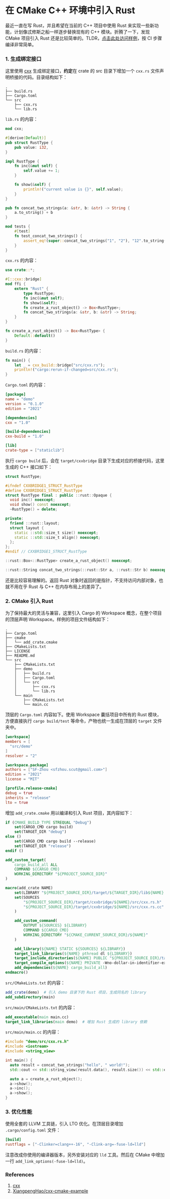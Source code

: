 # 在 CMake C++ 环境中引入 Rust

最近一直在写 Rust，并且希望在当前的 C++ 项目中使用 Rust 来实现一些新功能，计划像忒修斯之船一样逐步替换现有的 C++ 模块。折腾了一下，发现 CMake 项目引入 Rust 还是比较简单的。TLDR，[点击此处访问样例](https://github.com/SF-Zhou/cmake-cxx-example)，按 CI 步骤编译非常简单。

### 1. 生成绑定接口

这里使用 [cxx](https://cxx.rs) 生成绑定接口，**约定**在 crate 的 src 目录下增加一个 `cxx.rs` 文件声明桥接的代码。目录结构如下：

```
.
├── build.rs
├── Cargo.toml
└── src
    ├── cxx.rs
    └── lib.rs
```

`lib.rs` 的内容：

```rust
mod cxx;

#[derive(Default)]
pub struct RustType {
    pub value: i32,
}

impl RustType {
    fn inc(&mut self) {
        self.value += 1;
    }

    fn show(&self) {
        println!("current value is {}", self.value);
    }
}

pub fn concat_two_strings(a: &str, b: &str) -> String {
    a.to_string() + b
}

mod tests {
    #[test]
    fn test_concat_two_strings() {
        assert_eq!(super::concat_two_strings("1", "2"), "12".to_string());
    }
}
```

`cxx.rs` 的内容：

```rust
use crate::*;

#[::cxx::bridge]
mod ffi {
    extern "Rust" {
        type RustType;
        fn inc(&mut self);
        fn show(&self);
        fn create_a_rust_object() -> Box<RustType>;
        fn concat_two_strings(a: &str, b: &str) -> String;
    }
}

fn create_a_rust_object() -> Box<RustType> {
    Default::default()
}
```

`build.rs` 的内容：

```rust
fn main() {
    let _ = cxx_build::bridge("src/cxx.rs");
    println!("cargo:rerun-if-changed=src/cxx.rs");
}
```

`Cargo.toml` 的内容：

```toml
[package]
name = "demo"
version = "0.1.0"
edition = "2021"

[dependencies]
cxx = "1.0"

[build-dependencies]
cxx-build = "1.0"

[lib]
crate-type = ["staticlib"]
```

执行 `cargo build` 后，会在 `target/cxxbridge` 目录下生成对应的桥接代码，这里生成的 C++ 接口如下：

```cpp
struct RustType;

#ifndef CXXBRIDGE1_STRUCT_RustType
#define CXXBRIDGE1_STRUCT_RustType
struct RustType final : public ::rust::Opaque {
  void inc() noexcept;
  void show() const noexcept;
  ~RustType() = delete;

private:
  friend ::rust::layout;
  struct layout {
    static ::std::size_t size() noexcept;
    static ::std::size_t align() noexcept;
  };
};
#endif // CXXBRIDGE1_STRUCT_RustType

::rust::Box<::RustType> create_a_rust_object() noexcept;

::rust::String concat_two_strings(::rust::Str a, ::rust::Str b) noexcept;
```

还是比较容易理解的。返回 Rust 对象时返回的是指针，不支持访问内部对象，也就不用在乎 Rust 与 C++ 在内存布局上的差异了。

### 2. CMake 引入 Rust

为了保持最大的灵活与兼容，这里引入 Cargo 的 Workspace 概念，在整个项目的顶层声明 Workspace。样例的项目文件结构如下：

```
.
├── Cargo.toml
├── cmake
│   └── add_crate.cmake
├── CMakeLists.txt
├── LICENSE
├── README.md
└── src
    ├── CMakeLists.txt
    ├── demo
    │   ├── build.rs
    │   ├── Cargo.toml
    │   └── src
    │       ├── cxx.rs
    │       └── lib.rs
    └── main
        ├── CMakeLists.txt
        └── main.cc
```

顶层的 `Cargo.toml` 内容如下。使用 Workspace 囊括项目中所有的 Rust 模块，方便直接执行 `cargo build/test` 等命令，产物也统一生成在顶层的 `target` 文件夹中。

```toml
[workspace]
members = [
  "src/demo"
]
resolver = "2"

[workspace.package]
authors = ["SF-Zhou <sfzhou.scut@gmail.com>"]
edition = "2021"
license = "MIT"

[profile.release-cmake]
debug = true
inherits = "release"
lto = true
```

增加 `add_crate.cmake` 用以编译和引入 Rust 项目，其内容如下：

```cmake
if (CMAKE_BUILD_TYPE STREQUAL "Debug")
    set(CARGO_CMD cargo build)
    set(TARGET_DIR "debug")
else ()
    set(CARGO_CMD cargo build --release)
    set(TARGET_DIR "release")
endif ()

add_custom_target(
    cargo_build_all ALL
    COMMAND ${CARGO_CMD}
    WORKING_DIRECTORY "${PROJECT_SOURCE_DIR}"
)

macro(add_crate NAME)
    set(LIBRARY "${PROJECT_SOURCE_DIR}/target/${TARGET_DIR}/lib${NAME}.a")
    set(SOURCES
        "${PROJECT_SOURCE_DIR}/target/cxxbridge/${NAME}/src/cxx.rs.h"
        "${PROJECT_SOURCE_DIR}/target/cxxbridge/${NAME}/src/cxx.rs.cc"
    )

    add_custom_command(
        OUTPUT ${SOURCES} ${LIBRARY}
        COMMAND ${CARGO_CMD}
        WORKING_DIRECTORY "${CMAKE_CURRENT_SOURCE_DIR}/${NAME}"
    )

    add_library(${NAME} STATIC ${SOURCES} ${LIBRARY})
    target_link_libraries(${NAME} pthread dl ${LIBRARY})
    target_include_directories(${NAME} PUBLIC "${PROJECT_SOURCE_DIR}/target/cxxbridge")
    target_compile_options(${NAME} PRIVATE -Wno-dollar-in-identifier-extension)
    add_dependencies(${NAME} cargo_build_all)
endmacro()
```

`src/CMakeLists.txt` 的内容：

```cmake
add_crate(demo)  # 引入 demo 目录下的 Rust 项目，生成同名的 library
add_subdirectory(main)
```

`src/main/CMakeLists.txt` 的内容：

```cmake
add_executable(main main.cc)
target_link_libraries(main demo)  # 增加 Rust 生成的 library 依赖
```

`src/main/main.cc` 的内容：

```cpp
#include "demo/src/cxx.rs.h"
#include <iostream>
#include <string_view>

int main() {
  auto result = concat_two_strings("hello", " world!");
  std::cout << std::string_view(result.data(), result.size()) << std::endl;

  auto a = create_a_rust_object();
  a->show();
  a->inc();
  a->show();
}
```

### 3. 优化性能

使用全套的 LLVM 工具链，引入 LTO 优化。在顶层目录增加 `.cargo/config.toml` 文件：

```toml
[build]
rustflags = ["-Clinker=clang++-16", "-Clink-arg=-fuse-ld=lld"]
```

注意改成你使用的编译器版本，另外安装对应的 `lld` 工具。然后在 CMake 中增加一行 `add_link_options(-fuse-ld=lld)`。

### References

1. [cxx](https://cxx.rs)
2. [XiangpengHao/cxx-cmake-example](https://github.com/XiangpengHao/cxx-cmake-example)
